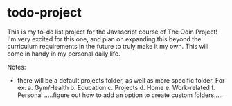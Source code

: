 # todo-project
This is my to-do list project for the Javascript course of The Odin Project! I'm very excited for this one, and plan on expanding this beyond the curriculum requirements in the future to truly make it my own. This will come in handy in my personal daily life. 



Notes:
- there will be a default projects folder, as well as more specific folder. For ex: 
 a. Gym/Health
 b. Education
 c. Projects
 d. Home
 e. Work-related
 f. Personal
 .....figure out how to add an option to create custom folders.....